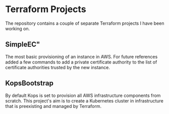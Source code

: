 # Terraform Projects

The repository contains a couple of separate Terraform projects I have been working on.

## SimpleEC"

The most basic provisioning of an instance in AWS. For future references added a few commands to add a private certificate authority to the list of certificate authorities trusted by the new instance.

## KopsBootstrap

By default Kops is set to provision all AWS infrastructure components from scratch. This project's aim is to create a Kubernetes cluster in infrastructure that is preexisting and managed by Terraform.
